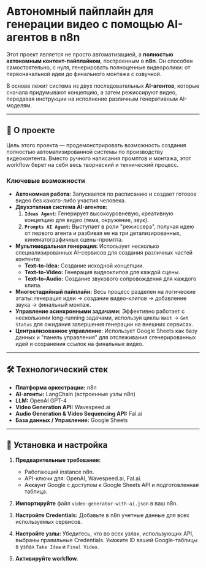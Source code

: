 # Автономный пайплайн для генерации видео с помощью AI-агентов в n8n

Этот проект является не просто автоматизацией, а **полностью автономным контент-пайплайном**, построенным в **n8n**. Он способен самостоятельно, с нуля, генерировать полноценные видеоролики: от первоначальной идеи до финального монтажа с озвучкой.

В основе лежит система из двух последовательных **AI-агентов**, которые сначала придумывают концепцию, а затем режиссируют видео, передавая инструкции на исполнение различным генеративным AI-моделям.

---

## 🚀 О проекте

Цель этого проекта — продемонстрировать возможность создания полностью автоматизированной системы по производству видеоконтента. Вместо ручного написания промптов и монтажа, этот workflow берет на себя весь творческий и технический процесс.

### Ключевые возможности

*   **Автономная работа:** Запускается по расписанию и создает готовое видео без какого-либо участия человека.
*   **Двухэтапная система AI-агентов:**
    1.  **`Ideas Agent`:** Генерирует высокоуровневую, креативную концепцию для видео (тема, окружение, звук).
    2.  **`Prompts AI Agent`:** Выступает в роли "режиссера", получая идею от первого агента и разбивая ее на три детализированных, кинематографичных сцены-промпта.
*   **Мультимодальная генерация:** Использует несколько специализированных AI-сервисов для создания различных частей контента:
    *   **Text-to-Idea:** Создание исходной концепции.
    *   **Text-to-Video:** Генерация видеоклипов для каждой сцены.
    *   **Text-to-Audio:** Создание звукового сопровождения для каждого клипа.
*   **Многостадийный пайплайн:** Весь процесс разделен на логические этапы: генерация идеи -> создание видео-клипов -> добавление звука -> финальный монтаж.
*   **Управление асинхронными задачами:** Эффективно работает с несколькими long-running задачами, используя циклы `Wait` -> `Get Status` для ожидания завершения генерации на внешних сервисах.
*   **Централизованное управление:** Использует Google Sheets как базу данных и "панель управления" для отслеживания сгенерированных идей и сохранения ссылок на финальные видео.

---

## 🛠️ Технологический стек

*   **Платформа оркестрации:** n8n
*   **AI-агенты:** LangChain (встроенные узлы n8n)
*   **LLM:** OpenAI GPT-4
*   **Video Generation API:** Wavespeed.ai
*   **Audio Generation & Video Sequencing API:** Fal.ai
*   **База данных / Управление:** Google Sheets

---

## 🚀 Установка и настройка

1.  **Предварительные требования:**
    *   Работающий instance n8n.
    *   API-ключи для: OpenAI, Wavespeed.ai, Fal.ai.
    *   Аккаунт Google с доступом к Google Sheets API и подготовленная таблица.

2.  **Импортируйте** файл `video-generator-with-ai.json` в ваш n8n.

3.  **Настройте Credentials:** Добавьте в n8n учетные данные для всех используемых сервисов.

4.  **Настройте узлы:** Убедитесь, что во всех узлах, использующих API, выбраны правильные Credentials. Укажите ID вашей Google-таблицы в узлах `Take Idea` и `Final Video`.

5.  **Активируйте workflow.**